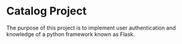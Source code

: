 Catalog Project  
===============
The purpose of this project is to implement user authentication and knowledge of a python framework known as Flask.
